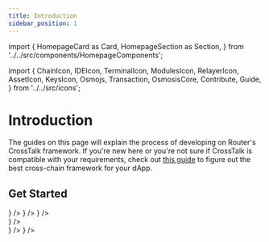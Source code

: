 ```yaml
---
title: Introduction
sidebar_position: 1
---
```

import {
  HomepageCard as Card,
  HomepageSection as Section,
} from '../../src/components/HomepageComponents';

import {
  ChainIcon,
  IDEIcon,
  TerminalIcon,
  ModulesIcon,
  RelayerIcon,
  AssetIcon,
  KeysIcon,
  Osmojs,
  Transaction,
  OsmosisCore,
  Contribute,
  Guide,
} from '../../src/icons';

# Introduction

The guides on this page will explain the process of developing on Router's CrossTalk framework. If you're new here or you're not sure if CrossTalk is compatible with your requirements, check out <a href="../overview/choosing-the-right-framework" target="_blank">this guide</a> to figure out the best cross-chain framework for your dApp.


 ## Get Started
   <Section title="Developers" id="web-sdks" hasSubSections >

   <Section>
  <Card
    title="Overview"
    description="What is CrossTalk and why is it required?"
    to="/crosstalk/overview"
    icon={<IDEIcon />}
  />
    <Card
    title="Understanding CrossTalk"
    description="Dissecting different functions and parameters associated with CrossTalk"
    to="/crosstalk/understanding-crosstalk"
    icon={<ChainIcon />}
  />
 <Card
    title="Different Types of Requests"
    description="Learning how to execute different types of cross-chain requests using CrossTalk."
    to="/crosstalk/different-types-of-requests"
    icon={<ModulesIcon />}
  />
  </Section>

  </Section>


  <Section title="Tooling" id="tooling" hasSubSections >

  <Section>
    <Card
    title="CrossTalkUtils Library"
    description="Plug-and-play library for easier integration of Router CrossTalk"
    to="/crosstalk/crosstalkutils-library"
    icon={<ChainIcon />}
  />
  </Section>
  
  </Section>

   <Section title="Guides" id="guides" hasSubSections >

   <Section>
      <Card
    title="Deploying a Cross-chain Ping Pong Contract"
    description="Learn how to deploy your first cross-chain dApp using Router's CrossTalk framework"
  to="/crosstalk/guides/ping-pong-contract"
    icon={<Guide />}
  />
     <Card
    title="Deploying a Cross-chain NFT (ERC-1155)"
    description="Learn how to deploy a cross-chain NFT using Router's CrossTalk framework"
  to="/crosstalk/guides/cross-chain-nft"
    icon={<Guide />}
  />
  </Section>

  </Section>

